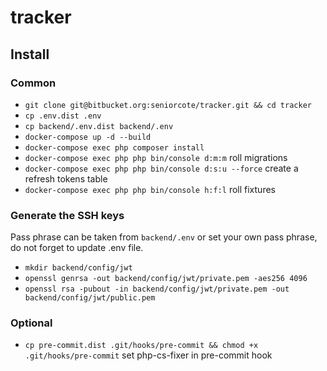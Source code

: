 # tracker

## Install

### Common

- `git clone git@bitbucket.org:seniorcote/tracker.git && cd tracker`
- `cp .env.dist .env`
- `cp backend/.env.dist backend/.env`
- `docker-compose up -d --build`
- `docker-compose exec php composer install`
- `docker-compose exec php php bin/console d:m:m` roll migrations
- `docker-compose exec php php bin/console d:s:u --force` create a refresh tokens table
- `docker-compose exec php php bin/console h:f:l` roll fixtures

### Generate the SSH keys

Pass phrase can be taken from `backend/.env` or set your own pass phrase, do not forget to update .env file.

- `mkdir backend/config/jwt`
- `openssl genrsa -out backend/config/jwt/private.pem -aes256 4096`
- `openssl rsa -pubout -in backend/config/jwt/private.pem -out backend/config/jwt/public.pem`

### Optional

- `cp pre-commit.dist .git/hooks/pre-commit && chmod +x .git/hooks/pre-commit` set php-cs-fixer in pre-commit hook